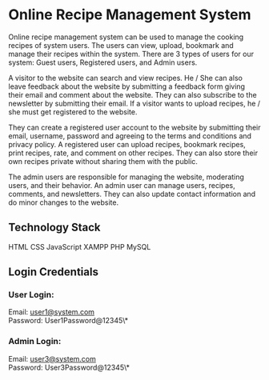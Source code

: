 # Online Recipe Management System

Online recipe management system can be used to manage the cooking recipes of system users. The users can view, upload, bookmark and manage their recipes within the system. There are 3 types of users for our system: Guest users, Registered users, and Admin users.

A visitor to the website can search and view recipes. He / She can also leave feedback about the website by submitting a feedback form giving their email and comment about the website. They can also subscribe to the newsletter by submitting their email. If a visitor wants to upload recipes, he / she must get registered to the website.

They can create a registered user account to the website by submitting their email, username, password and agreeing to the terms and conditions and privacy policy. A registered user can upload recipes, bookmark recipes, print recipes, rate, and comment on other recipes. They can also store their own recipes private without sharing them with the public.

The admin users are responsible for managing the website, moderating users, and their behavior. An admin user can manage users, recipes, comments, and newsletters. They can also update contact information and do minor changes to the website.

## Technology Stack

HTML
CSS
JavaScript
XAMPP
PHP
MySQL


## Login Credentials

### User Login:

Email: user1@system.com\
Password: User1Password@12345\\*

### Admin Login:

Email: user3@system.com\
Password: User3Password@12345\\*
